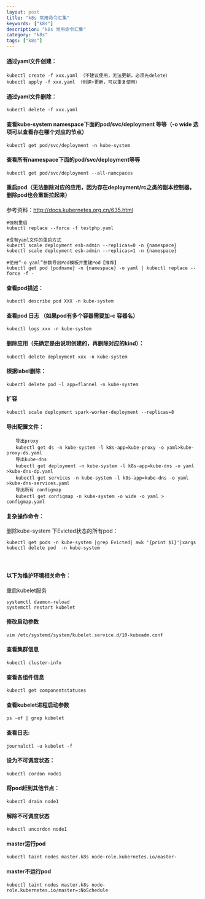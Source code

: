 ```yaml
---
layout: post
title: "k8s 常用命令汇集"
keywords: ["k8s"]
description: "k8s 常用命令汇集"
category: "k8s"
tags: ["k8s"]
---
```


#### 通过yaml文件创建：
```
kubectl create -f xxx.yaml （不建议使用，无法更新，必须先delete）
kubectl apply -f xxx.yaml （创建+更新，可以重复使用）
```

#### 通过yaml文件删除：
```
kubectl delete -f xxx.yaml
```

#### 查看kube-system namespace下面的pod/svc/deployment 等等（-o wide  选项可以查看存在哪个对应的节点）
```
kubectl get pod/svc/deployment -n kube-system
```
  
#### 查看所有namespace下面的pod/svc/deployment等等
```
kubectl get pod/svc/deployment --all-namcpaces 
```

#### 重启pod（无法删除对应的应用，因为存在deployment/rc之类的副本控制器，删除pod也会重新拉起来）
参考资料：http://docs.kubernetes.org.cn/635.html
```
#强制重启
kubectl replace --force -f testphp.yaml 

#没有yaml文件的重启方式
kubectl scale deployment esb-admin --replicas=0 -n {namespace}
kubectl scale deployment esb-admin --replicas=1 -n {namespace}

#使用“-o yaml”参数导出Pod模板并重建Pod【推荐】
kubectl get pod {podname} -n {namespace} -o yaml | kubectl replace --force -f -

```

#### 查看pod描述：
```
kubectl describe pod XXX -n kube-system
```

#### 查看pod 日志 （如果pod有多个容器需要加-c 容器名）
```
kubectl logs xxx -n kube-system 
```

#### 删除应用（先确定是由说明创建的，再删除对应的kind）：
```
kubectl delete deployment xxx -n kube-system
```

#### 根据label删除：
```
kubectl delete pod -l app=flannel -n kube-system
```

#### 扩容
```
kubectl scale deployment spark-worker-deployment --replicas=8
```

#### 导出配置文件：
```
　　导出proxy
　　kubectl get ds -n kube-system -l k8s-app=kube-proxy -o yaml>kube-proxy-ds.yaml
　　导出kube-dns
　　kubectl get deployment -n kube-system -l k8s-app=kube-dns -o yaml >kube-dns-dp.yaml
　　kubectl get services -n kube-system -l k8s-app=kube-dns -o yaml >kube-dns-services.yaml
　　导出所有 configmap
　　kubectl get configmap -n kube-system -o wide -o yaml > configmap.yaml
```
 
#### 复杂操作命令：
删除kube-system 下Evicted状态的所有pod：
```
kubectl get pods -n kube-system |grep Evicted| awk '{print $1}'|xargs kubectl delete pod  -n kube-system
```
　　

#### 以下为维护环境相关命令：
重启kubelet服务
```
systemctl daemon-reload
systemctl restart kubelet
```

#### 修改启动参数
```
vim /etc/systemd/system/kubelet.service.d/10-kubeadm.conf
```

#### 查看集群信息
```
kubectl cluster-info
```

#### 查看各组件信息
```
kubectl get componentstatuses
```

#### 查看kubelet进程启动参数
```
ps -ef | grep kubelet
```

#### 查看日志:
```
journalctl -u kubelet -f
```

#### 设为不可调度状态：
```
kubectl cordon node1
```
 
#### 将pod赶到其他节点：
```
kubectl drain node1
```

#### 解除不可调度状态
```
kubectl uncordon node1
```

#### master运行pod
```
kubectl taint nodes master.k8s node-role.kubernetes.io/master-
```

#### master不运行pod
```
kubectl taint nodes master.k8s node-role.kubernetes.io/master=:NoSchedule
```
